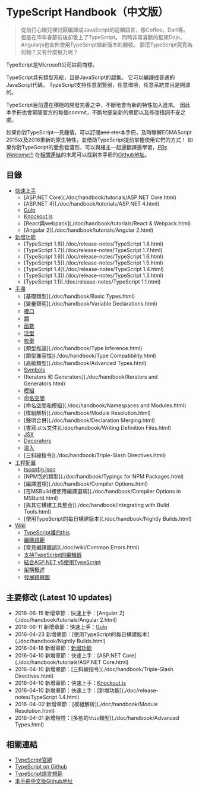# TypeScript Handbook（中文版）

> 從前打心眼兒裡討厭編譯成JavaScript的這類語言，像Coffee，Dart等。
> 但是在15年春節前後卻愛上了TypeScript。
> 同時非常喜歡的框架Dojo，Angularjs也宣佈使用TypeScript做新版本的開發。
> 那麼TypeScript究竟為何物？又有什麼魅力呢？

TypeScript是Microsoft公司註冊商標。

TypeScript具有類型系統，且是JavaScript的超集。
它可以編譯成普通的JavaScript代碼。
TypeScript支持任意瀏覽器，任意環境，任意系統並且是開源的。

TypeScript目前還在積極的開發完善之中，不斷地會有新的特性加入進來。
因此本手冊也會緊隨官方的每個commit，不斷地更新新的章節以及修改措詞不妥之處。

如果你對TypeScript一見鍾情，可以訂閱~~and star~~本手冊，及時瞭解ECMAScript 2015以及2016里新的原生特性，並借助TypeScript提前掌握使用它們的方式！
如果你對TypeScript的愛愈發濃烈，可以與樓主一起邊翻譯邊學習，*[PRs Welcome!!!](https://github.com/zhongsp/TypeScript/pulls)*
在[相關連結](#相關連結)的末尾可以找到本手冊的[Github地址](https://github.com/zhongsp/TypeScript)。


## 目錄

* [快速上手](./doc/handbook/tutorials/README.html)
  * [ASP.NET Core](./doc/handbook/tutorials/ASP.NET Core.html)
  * [ASP.NET 4](./doc/handbook/tutorials/ASP.NET 4.html)
  * [Gulp](./doc/handbook/tutorials/Gulp.html)
  * [Knockout.js](./doc/handbook/tutorials/Knockout.html)
  * [React與webpack](./doc/handbook/tutorials/React & Webpack.html)
  * [Angular 2](./doc/handbook/tutorials/Angular 2.html)
* [新增功能](./doc/release-notes/README.html)
  * [TypeScript 1.8](./doc/release-notes/TypeScript 1.8.html)
  * [TypeScript 1.7](./doc/release-notes/TypeScript 1.7.html)
  * [TypeScript 1.6](./doc/release-notes/TypeScript 1.6.html)
  * [TypeScript 1.5](./doc/release-notes/TypeScript 1.5.html)
  * [TypeScript 1.4](./doc/release-notes/TypeScript 1.4.html)
  * [TypeScript 1.3](./doc/release-notes/TypeScript 1.3.html)
  * [TypeScript 1.1](./doc/release-notes/TypeScript 1.1.html)
* [手冊](./doc/handbook/README.html)
  * [基礎類型](./doc/handbook/Basic Types.html)
  * [變量聲明](./doc/handbook/Variable Declarations.html)
  * [接口](./doc/handbook/Interfaces.html)
  * [類](./doc/handbook/Classes.html)
  * [函數](./doc/handbook/Functions.html)
  * [泛型](./doc/handbook/Generics.html)
  * [枚舉](./doc/handbook/Enums.html)
  * [類型推論](./doc/handbook/Type Inference.html)
  * [類型兼容性](./doc/handbook/Type Compatibility.html)
  * [高級類型](./doc/handbook/Advanced Types.html)
  * [Symbols](./doc/handbook/Symbols.html)
  * [Iterators 和 Generators](./doc/handbook/Iterators and Generators.html)
  * [模組](./doc/handbook/Modules.html)
  * [命名空間](./doc/handbook/Namespaces.html)
  * [命名空間和模組](./doc/handbook/Namespaces and Modules.html)
  * [模組解析](./doc/handbook/Module Resolution.html)
  * [聲明合併](./doc/handbook/Declaration Merging.html)
  * [書寫.d.ts文件](./doc/handbook/Writing Definition Files.html)
  * [JSX](./doc/handbook/JSX.html)
  * [Decorators](./doc/handbook/Decorators.html)
  * [混入](./doc/handbook/Mixins.html)
  * [三斜線指令](./doc/handbook/Triple-Slash Directives.html)
* [工程配置](./doc/handbook/README.html)
  * [tsconfig.json](./doc/handbook/tsconfig.json.html)
  * [NPM包的類型](./doc/handbook/Typings for NPM Packages.html)
  * [編譯選項](./doc/handbook/Compiler Options.html)
  * [在MSBuild裡使用編譯選項](./doc/handbook/Compiler Options in MSBuild.html)
  * [與其它構建工具整合](./doc/handbook/Integrating with Build Tools.html)
  * [使用TypeScript的每日構建版本](./doc/handbook/Nightly Builds.html)
* [Wiki](./doc/wiki/README.html)
  * [TypeScript裡的this](./doc/wiki/this-in-TypeScript.html)
  * [編碼規範](./doc/wiki/coding_guidelines.html)
  * [常見編譯錯誤](./doc/wiki/Common Errors.html)
  * [支持TypeScript的編輯器](./doc/wiki/TypeScript-Editor-Support.html)
  * [結合ASP.NET v5使用TypeScript](./doc/wiki/Using-TypeScript-With-ASP.NET-5.html)
  * [架構概述](./doc/wiki/Architectural-Overview.html)
  * [發展路線圖](./doc/wiki/Roadmap.html)


## 主要修改 (Latest 10 updates)

* 2016-06-15 新增章節：快速上手：[Angular 2](./doc/handbook/tutorials/Angular 2.html)
* 2016-06-11 新增章節：快速上手：[Gulp](./doc/handbook/tutorials/Gulp.html)
* 2016-04-23 新增章節：[使用TypeScript的每日構建版本](./doc/handbook/Nightly Builds.html)
* 2016-04-18 新增章節：[新增功能](./doc/release-notes/README.html)
* 2016-04-10 新增章節：快速上手：[ASP.NET Core](./doc/handbook/tutorials/ASP.NET Core.html)
* 2016-04-10 新增章節：[三斜線指令](./doc/handbook/Triple-Slash Directives.html)
* 2016-04-10 新增章節：快速上手：[Knockout.js](./doc/handbook/tutorials/Knockout.html)
* 2016-04-10 新增章節：快速上手：[新增功能](./doc/release-notes/TypeScript 1.4.html)
* 2016-04-02 新增章節：[模組解析](./doc/handbook/Module Resolution.html)
* 2016-04-01 新增特性：[多態的`this`類型](./doc/handbook/Advanced Types.html)


## 相關連結

* [TypeScript官網](http://typescriptlang.org)
* [TypeScript on Github](https://github.com/Microsoft/TypeScript)
* [TypeScript語言規範](https://github.com/Microsoft/TypeScript/blob/master/doc/spec.html)
* [本手冊中文版Github地址](https://github.com/zhongsp/TypeScript)
